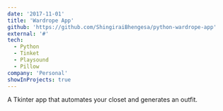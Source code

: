 ```yaml
---
date: '2017-11-01'
title: 'Wardrope App'
github: 'https://github.com/ShingiraiBhengesa/python-wardrope-app'
external: '#'
tech:
  - Python
  - Tinket
  - Playsound
  - Pillow
company: 'Personal'
showInProjects: true
---
```


A Tkinter app that automates your closet and generates an outfit.
